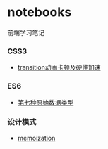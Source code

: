 # notebooks
前端学习笔记

### CSS3

* [transition动画卡顿及硬件加速](./css3/transition动画卡顿及硬件加速.md)

### ES6

* [第七种原始数据类型](./es6/第七种原始数据类型.md)


### 设计模式

* [memoization](./设计模式/memoization.md)
